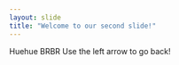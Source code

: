 ```yaml
---
layout: slide
title: "Welcome to our second slide!"
---
```

Huehue BRBR
Use the left arrow to go back!
